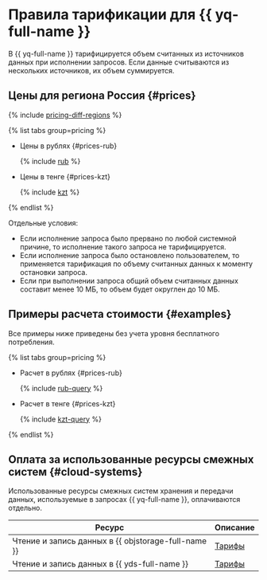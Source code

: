 # Правила тарификации для {{ yq-full-name }}



В {{ yq-full-name }} тарифицируется объем считанных из источников данных при исполнении запросов. Если данные считываются из нескольких источников, их объем суммируется.

## Цены для региона Россия {#prices}

{% include [pricing-diff-regions](../_includes/pricing-diff-regions.md) %}


{% list tabs group=pricing %}

- Цены в рублях {#prices-rub}

  {% include [rub](../_pricing/query/rub.md) %}

- Цены в тенге {#prices-kzt}

  {% include [kzt](../_pricing/query/kzt.md) %}

{% endlist %}



Отдельные условия:

* Если исполнение запроса было прервано по любой системной причине, то исполнение такого запроса не тарифицируется.
* Если исполнение запроса было остановлено пользователем, то применяется тарификация по объему считанных данных к моменту остановки запроса.
* Если при выполнении запроса общий объем считанных данных составит менее 10 МБ, то объем будет округлен до 10 МБ.

## Примеры расчета стоимости {#examples}

Все примеры ниже приведены без учета уровня бесплатного потребления.


{% list tabs group=pricing %}

- Расчет в рублях {#prices-rub}

  {% include [rub-query](../_pricing_examples/query/rub-query.md) %}

- Расчет в тенге {#prices-kzt}

  {% include [kzt-query](../_pricing_examples/query/kzt-query.md) %}

{% endlist %}



## Оплата за использованные ресурсы смежных систем {#cloud-systems}

Использованные ресурсы смежных систем хранения и передачи данных, используемые в запросах {{ yq-full-name }}, оплачиваются отдельно.

|Ресурс|Описание|
|---|---|
|Чтение и запись данных в {{ objstorage-full-name }}|[Тарифы](../storage/pricing.md)|
|Чтение и запись данных в {{ yds-full-name }}|[Тарифы](../data-streams/pricing.md)|

